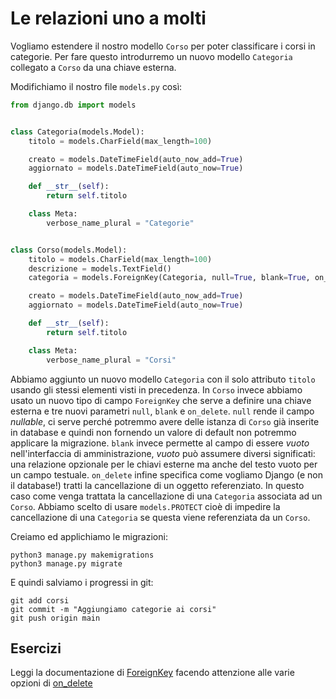 # Le relazioni uno a molti

Vogliamo estendere il nostro modello `Corso` per poter classificare i corsi in categorie. Per fare
questo introdurremo un nuovo modello `Categoria` collegato a `Corso` da una chiave esterna.

Modifichiamo il nostro file `models.py` così:

```python
from django.db import models


class Categoria(models.Model):
    titolo = models.CharField(max_length=100)

    creato = models.DateTimeField(auto_now_add=True)
    aggiornato = models.DateTimeField(auto_now=True)

    def __str__(self):
        return self.titolo

    class Meta:
        verbose_name_plural = "Categorie"


class Corso(models.Model):
    titolo = models.CharField(max_length=100)
    descrizione = models.TextField()
    categoria = models.ForeignKey(Categoria, null=True, blank=True, on_delete=models.PROTECT)

    creato = models.DateTimeField(auto_now_add=True)
    aggiornato = models.DateTimeField(auto_now=True)

    def __str__(self):
        return self.titolo

    class Meta:
        verbose_name_plural = "Corsi"
```

Abbiamo aggiunto un nuovo modello `Categoria` con il solo attributo `titolo` usando gli stessi elementi
visti in precedenza. In `Corso` invece abbiamo usato un nuovo tipo di campo `ForeignKey` che serve a
definire una chiave esterna e tre nuovi parametri `null`, `blank` e `on_delete`.
`null` rende il campo *nullable*, ci serve perché potremmo avere delle istanza di `Corso` già inserite
in database e quindi non fornendo un valore di default non potremmo applicare la migrazione.
`blank` invece permette al campo di essere *vuoto* nell'interfaccia di amministrazione,  *vuoto* può
assumere diversi significati: una relazione opzionale per le chiavi esterne ma anche del testo vuoto
per un campo testuale.
`on_delete` infine specifica come vogliamo Django (e non il database!) tratti la cancellazione di un
oggetto referenziato. In questo caso come venga trattata la cancellazione di una `Categoria`
associata ad un `Corso`. Abbiamo scelto di usare `models.PROTECT` cioè di impedire la cancellazione di
una `Categoria` se questa viene referenziata da un `Corso`.

Creiamo ed applichiamo le migrazioni:

```shell
python3 manage.py makemigrations
python3 manage.py migrate
```

E quindi salviamo i progressi in git:

```shell
git add corsi
git commit -m "Aggiungiamo categorie ai corsi"
git push origin main
```

## Esercizi

Leggi la documentazione di
[ForeignKey](https://docs.djangoproject.com/en/3.1/ref/models/fields/#foreignkey) facendo attenzione
alle varie opzioni di [on_delete](https://docs.djangoproject.com/en/3.1/ref/models/fields/#django.db.models.ForeignKey.on_delete)
